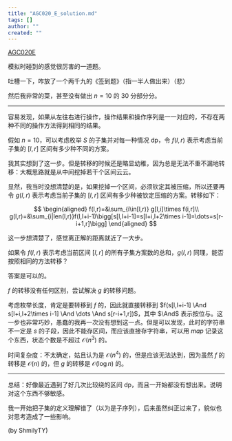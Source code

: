 ```yaml
---
title: "AGC020_E_solution.md"
tags: []
author: ""
created: ""
---
```




[AGC020E](https://atcoder.jp/contests/agc020/tasks/agc020_e)

<!-- more -->

模拟时碰到的感觉很厉害的一道题。

吐槽一下，咋放了一个两千九的《签到题》（指一半人做出来）（悲）

然后我非常的菜，甚至没有做出 $n=10$ 的 $30$ 分部分分。

---

容易发现，如果从左往右进行操作，操作结果和操作序列是一一对应的，不存在两种不同的操作方法得到相同的结果。

假如 $n=10$，可以考虑枚举 $S$ 的子集并对每一种情况 dp，令 $f(l,r)$ 表示考虑当前子集的 $[l,r]$ 区间有多少种不同的方案。

我其实想到了这一步。但是转移的时候还是略显幼稚，因为总是无法不重不漏地转移：大概思路就是从中间挖掉若干个区间云云。

显然，我当时没想清楚的是，如果挖掉一个区间，必须钦定其被压缩，所以还要再令 $g(l,r)$ 表示考虑当前子集的 $[l,r]$ 区间有多少种被钦定压缩的方案。转移如下：

$$
\begin{aligned}
f(l,r)=&\sum_{i\in[l,r)} g[l,i]\times f(i,r]\\
g(l,r)=&\sum_{i|len(l,r)}f(l,l+i-1)\bigg[s[l,l+i-1]=s[l+i,l+2\times i-1]=\dots=s[r-i+1,r]\bigg]
\end{aligned}
$$

这一步想清楚了，感觉离正解的距离就近了一大步。

如果令 $f(l,r)$ 表示考虑当前区间 $[l,r]$ 的所有子集方案数的总和，$g(l,r)$ 同理，能否按照相同的方法转移？

答案是可以的。

$f$ 的转移没有任何区别，尝试解决 $g$ 的转移问题。

考虑枚举长度，肯定是要转移到 $f$ 的，因此就直接转移到 $f(s[l,l+i-1] \And s[l+i,l+2\times i-1] \And \dots \And s[r-i+1,r])$，其中 $\And$ 表示按位与。这一步也非常巧妙，愚蠢的我再一次没有想到这一点。但是可以发现，此时的字符串不一定是 $s$ 的子段，因此不能存区间，而应该直接存字符串，可以用 $map$ 记录这个东西，状态个数是不超过 $\mathcal O(n^3)$ 的。

时间复杂度：不太确定，姑且认为是 $\mathcal O(n^4)$ 的，但是应该无法达到，因为虽然 $f$ 的转移是 $\mathcal O(n)$ 的，但 $g$ 的转移是 $\mathcal O(\log n)$ 的。

---

总结：好像最近遇到了好几次比较绕的区间 dp，而且一开始都没有想出来。说明对这个东西不够敏感。

我一开始把子集的定义理解错了（以为是子序列），后来虽然纠正过来了，貌似也对思考造成了一些影响。

(by ShmilyTY)

